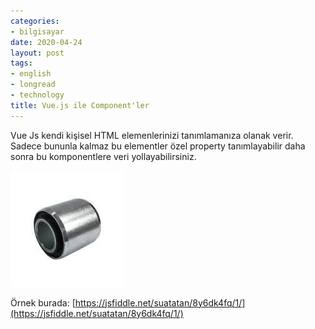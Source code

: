 ```yaml
---
categories:
- bilgisayar
date: 2020-04-24
layout: post
tags:
- english
- longread
- technology
title: Vue.js ile Component'ler
---
```


Vue Js kendi kişisel HTML elemenlerinizi tanımlamanıza olanak verir. Sadece bununla kalmaz bu elementler özel property tanımlayabilir daha sonra bu komponentlere veri yollayabilirsiniz.

![](/images/image-3.png)

Örnek burada: [https://jsfiddle.net/suatatan/8y6dk4fq/1/](https://jsfiddle.net/suatatan/8y6dk4fq/1/)
